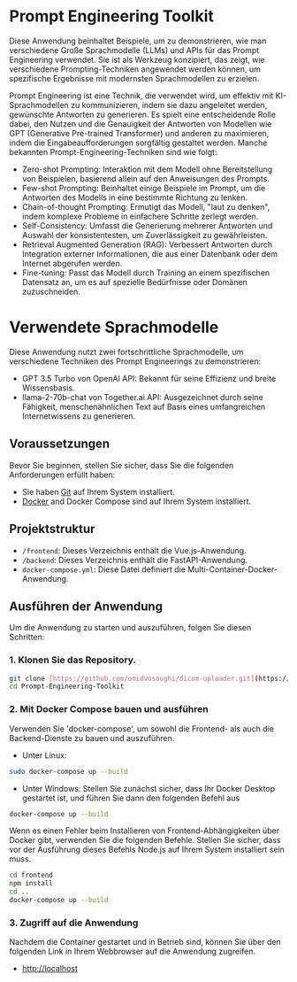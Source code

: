 # Prompt Engineering Toolkit

Diese Anwendung beinhaltet Beispiele, um zu demonstrieren, wie man verschiedene Große Sprachmodelle (LLMs) und APIs für das Prompt Engineering verwendet. Sie ist als Werkzeug konzipiert, das zeigt, wie verschiedene Prompting-Techniken angewendet werden können, um spezifische Ergebnisse mit modernsten Sprachmodellen zu erzielen.

Prompt Engineering ist eine Technik, die verwendet wird, um effektiv mit KI-Sprachmodellen zu kommunizieren, indem sie dazu angeleitet werden, gewünschte Antworten zu generieren. Es spielt eine entscheidende Rolle dabei, den Nutzen und die Genauigkeit der Antworten von Modellen wie GPT (Generative Pre-trained Transformer) und anderen zu maximieren, indem die Eingabeaufforderungen sorgfältig gestaltet werden. Manche bekannten Prompt-Engineering-Techniken sind wie folgt:

 - Zero-shot Prompting: Interaktion mit dem Modell ohne Bereitstellung von Beispielen, basierend allein auf den Anweisungen des Prompts.
 - Few-shot Prompting: Beinhaltet einige Beispiele im Prompt, um die Antworten des Modells in eine bestimmte Richtung zu lenken.
 - Chain-of-thought Prompting: Ermutigt das Modell, "laut zu denken", indem komplexe Probleme in einfachere Schritte zerlegt werden.
 - Self-Consistency: Umfasst die Generierung mehrerer Antworten und Auswahl der konsistentesten, um Zuverlässigkeit zu gewährleisten.
 - Retrieval Augmented Generation (RAG): Verbessert Antworten durch Integration externer Informationen, die aus einer Datenbank oder dem Internet abgerufen werden.
 - Fine-tuning: Passt das Modell durch Training an einem spezifischen Datensatz an, um es auf spezielle Bedürfnisse oder Domänen zuzuschneiden.
 
# Verwendete Sprachmodelle

Diese Anwendung nutzt zwei fortschrittliche Sprachmodelle, um verschiedene Techniken des Prompt Engineerings zu demonstrieren:

 - GPT 3.5 Turbo von OpenAI API: Bekannt für seine Effizienz und breite Wissensbasis.
 - llama-2-70b-chat von Together.ai API: Ausgezeichnet durch seine Fähigkeit, menschenähnlichen Text auf Basis eines umfangreichen Internetwissens zu generieren.
 

## Voraussetzungen

Bevor Sie beginnen, stellen Sie sicher, dass Sie die folgenden Anforderungen erfüllt haben:

- Sie haben [Git](https://git-scm.com/book/en/v2/Getting-Started-Installing-Git) auf Ihrem System installiert.
- [Docker](https://docs.docker.com/engine/install/) and Docker Compose sind auf Ihrem System installiert.

## Projektstruktur

- `/frontend`: Dieses Verzeichnis enthält die Vue.js-Anwendung.
- `/backend`: Dieses Verzeichnis enthält die FastAPI-Anwendung.
- `docker-compose.yml`: Diese Datei definiert die Multi-Container-Docker-Anwendung.

## Ausführen der Anwendung

Um die Anwendung zu starten und auszuführen, folgen Sie diesen Schritten:

### 1. Klonen Sie das Repository.

```bash
git clone [https://github.com/omidvosoughi/dicom-uploader.git](https://github.com/omidvosoughi/Prompt-Engineering-Toolkit.git)
cd Prompt-Engineering-Toolkit
```

### 2. Mit Docker Compose bauen und ausführen

Verwenden Sie 'docker-compose', um sowohl die Frontend- als auch die Backend-Dienste zu bauen und auszuführen.

- Unter Linux:
```bash
sudo docker-compose up --build
```

- Unter Windows: Stellen Sie zunächst sicher, dass Ihr Docker Desktop gestartet ist, und führen Sie dann den folgenden Befehl aus
```bash
docker-compose up --build
```

Wenn es einen Fehler beim Installieren von Frontend-Abhängigkeiten über Docker gibt, verwenden Sie die folgenden Befehle. Stellen Sie sicher, dass vor der Ausführung dieses Befehls Node.js auf Ihrem System installiert sein muss.
```bash
cd frontend
npm install
cd ..
docker-compose up --build
```

### 3. Zugriff auf die Anwendung

Nachdem die Container gestartet und in Betrieb sind, können Sie über den folgenden Link in Ihrem Webbrowser auf die Anwendung zugreifen.

- [http://localhost](http://localhost)




